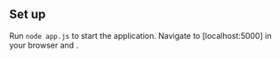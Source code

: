 ## Set up

Run `node app.js` to start the application. Navigate to [localhost:5000] in your
browser and .
